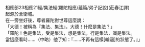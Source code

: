 相應部23相應21經/集法經(羅陀相應/蘊篇/弟子記說)(莊春江譯)  
起源於舍衛城。  
在一旁坐好後，尊者羅陀對世尊這麼說：  
「大德！被稱為『集法、集法』，大德！什麼是集法？」  
「羅陀！色是集法，受是集法，想是集法，行是集法，識是集法。  
當這麼看時……（中略）他了知：『……不再有這樣[輪迴]的狀態了。』」  
  
  
